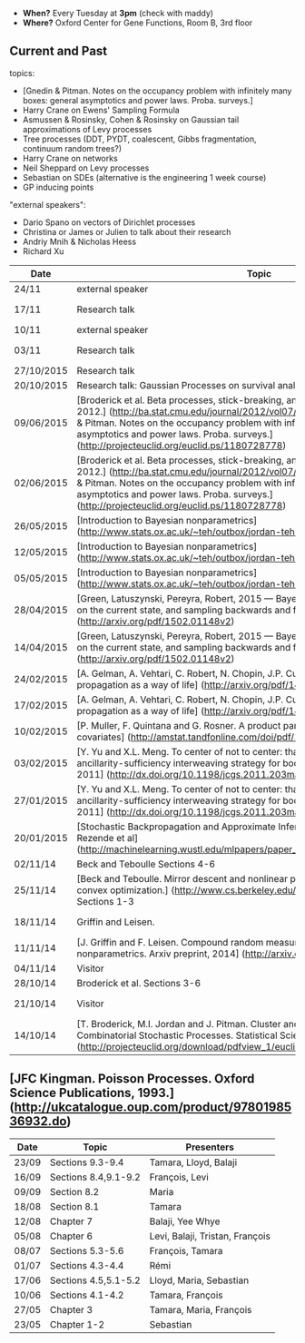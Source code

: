 
* **When?** Every Tuesday at **3pm** (check with maddy)
* **Where?** Oxford Center for Gene Functions, Room B, 3rd floor

## Current and Past

topics:
* [Gnedin & Pitman. Notes on the occupancy problem with infinitely many boxes: general asymptotics and power laws. Proba. surveys.]
* Harry Crane on Ewens' Sampling Formula
* Asmussen & Rosinsky, Cohen & Rosinsky on Gaussian tail approximations of Levy processes
* Tree processes (DDT, PYDT, coalescent, Gibbs fragmentation, continuum random trees?)
* Harry Crane on networks
* Neil Sheppard on Levy processes
* Sebastian on SDEs (alternative is the engineering 1 week course)
* GP inducing points

"external speakers":
* Dario Spano on vectors of Dirichlet processes
* Christina or James or Julien to talk about their research
* Andriy Mnih & Nicholas Heess
* Richard Xu


Date| Topic|Presenters
----|----|----
24/11 | external speaker | Dario Spano
17/11 | Research talk | Konstantina Palla
10/11 | external speaker | R. Xu
03/11 | Research talk | Seth Flaxman
27/10/2015 | Research talk | Valerio
20/10/2015 | Research talk: Gaussian Processes on survival analysis | Tamara
09/06/2015| [Broderick et al. Beta processes, stick-breaking, and power laws. Bayesian Analysis, 2012.] (http://ba.stat.cmu.edu/journal/2012/vol07/issue02/broderick.pdf) + [Gnedin & Pitman. Notes on the occupancy problem with infinitely many boxes: general asymptotics and power laws. Proba. surveys.] (http://projecteuclid.org/euclid.ps/1180728778)|Konstantina, François
02/06/2015| [Broderick et al. Beta processes, stick-breaking, and power laws. Bayesian Analysis, 2012.] (http://ba.stat.cmu.edu/journal/2012/vol07/issue02/broderick.pdf) + [Gnedin & Pitman. Notes on the occupancy problem with infinitely many boxes: general asymptotics and power laws. Proba. surveys.] (http://projecteuclid.org/euclid.ps/1180728778)|Konstantina, François
26/05/2015| [Introduction to Bayesian nonparametrics] (http://www.stats.ox.ac.uk/~teh/outbox/jordan-teh.pdf) | Yee_Whye, Maria
12/05/2015| [Introduction to Bayesian nonparametrics] (http://www.stats.ox.ac.uk/~teh/outbox/jordan-teh.pdf) | Frauke, Tamara
05/05/2015| [Introduction to Bayesian nonparametrics] (http://www.stats.ox.ac.uk/~teh/outbox/jordan-teh.pdf) | Levi, Konstantina
28/04/2015| [Green, Latuszynski, Pereyra, Robert, 2015 — Bayesian computation: a perspective on the current state, and sampling backwards and forwards] (http://arxiv.org/pdf/1502.01148v2) | Maria, Thibaut
14/04/2015| [Green, Latuszynski, Pereyra, Robert, 2015 — Bayesian computation: a perspective on the current state, and sampling backwards and forwards] (http://arxiv.org/pdf/1502.01148v2) | Maria, Thibaut
24/02/2015| [A. Gelman, A. Vehtari, C. Robert, N. Chopin, J.P. Cunningham. Expectation propagation as a way of life] (http://arxiv.org/pdf/1412.4869v1)|Thibaut, Balaji
17/02/2015| [A. Gelman, A. Vehtari, C. Robert, N. Chopin, J.P. Cunningham. Expectation propagation as a way of life] (http://arxiv.org/pdf/1412.4869v1)|Thibaut, Balaji
10/02/2015| [P. Muller, F. Quintana and G. Rosner. A product partition model with regression on covariates] (http://amstat.tandfonline.com/doi/pdf/10.1198/jcgs.2011.09066)| Frauke, Tamara
03/02/2015| [Y. Yu and X.L. Meng. To center of not to center: that is not the question-an ancillarity-sufficiency interweaving strategy for boosting MCMC efficiency. JCGS, 2011] (http://dx.doi.org/10.1198/jcgs.2011.203main)|Maria
27/01/2015| [Y. Yu and X.L. Meng. To center of not to center: that is not the question-an ancillarity-sufficiency interweaving strategy for boosting MCMC efficiency. JCGS, 2011] (http://dx.doi.org/10.1198/jcgs.2011.203main)|Tamara
20/01/2015| [Stochastic Backpropagation and Approximate Inference in Deep Generative Models. Rezende et al] (http://machinelearning.wustl.edu/mlpapers/paper_files/icml2014c2_rezende14.pdf)| Balaji
02/11/14| Beck and Teboulle Sections 4-6|Fabian
25/11/14 | [Beck and Teboulle. Mirror descent and nonlinear projected subgradient methods for convex optimization.] (http://www.cs.berkeley.edu/~jduchi/papers/BeckTe03.pdf) Sections 1-3|Thibaut
18/11/14 | Griffin and Leisen. | François and Maria
11/11/14 | [J. Griffin and F. Leisen. Compound random measures and their use in Bayesian nonparametrics. Arxiv preprint, 2014] (http://arxiv.org/abs/1410.0611)  | François
04/11/14 | Visitor| Yutian Chen
28/10/14 | Broderick et al. Sections 3-6| Yee Whye
21/10/14 | Visitor| Marc Diesenroth
14/10/14 | [T. Broderick, M.I. Jordan and J. Pitman. Cluster and Feature Modeling from Combinatorial Stochastic Processes. Statistical Sciences, 2013] (http://projecteuclid.org/download/pdfview_1/euclid.ss/1377696938) Sections 1-2| Maria



## [JFC Kingman. Poisson Processes. Oxford Science Publications, 1993.] (http://ukcatalogue.oup.com/product/9780198536932.do)

Date| Topic|Presenters
----|----|----
23/09| Sections 9.3-9.4| Tamara, Lloyd, Balaji
16/09| Sections 8.4,9.1-9.2| François, Levi
09/09| Section 8.2| Maria
18/08| Section 8.1| Tamara
12/08| Chapter 7| Balaji, Yee Whye
05/08| Chapter 6| Levi, Balaji, Tristan, François
08/07| Sections 5.3-5.6|François, Tamara
01/07| Sections 4.3-4.4|Rémi
17/06| Sections 4.5,5.1-5.2|Lloyd, Maria, Sebastian
10/06| Sections 4.1-4.2| Tamara, François
27/05| Chapter 3| Tamara, Maria, François
23/05|Chapter 1-2| Sebastian
